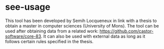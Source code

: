 # see-usage
This tool has been developed by Semih Locqueneux in link with a thesis to obtain a master in computer sciences (University of Mons). The tool can be used after obtaining data from a related work: https://github.com/castor-software/core-83. It can also be used with external data as long as it follows certain rules specified in the thesis.
